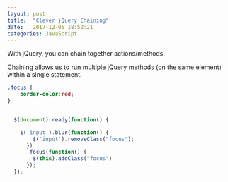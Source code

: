 ```yaml
---
layout: post
title:  "Clever jQuery Chaining"
date:   2017-12-05 18:52:21
categories: JavaScript
---
```


With jQuery, you can chain together actions/methods.

Chaining allows us to run multiple jQuery methods (on the same element) within a single statement.

```css 
.focus {
    border-color:red;
}
```


```javascript

  $(document).ready(function() {

    $('input').blur(function() {
        $('input').removeClass("focus");
      })
      .focus(function() {
        $(this).addClass("focus")
      });
  });
```